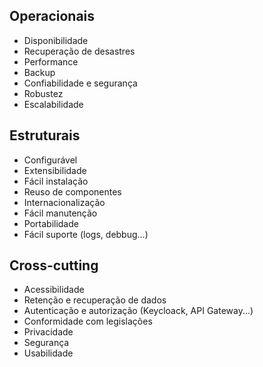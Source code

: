 ## Operacionais
- Disponibilidade
- Recuperação de desastres
- Performance
- Backup
- Confiabilidade e segurança
- Robustez
- Escalabilidade
## Estruturais
- Configurável
- Extensibilidade
- Fácil instalação
- Reuso de componentes
- Internacionalização
- Fácil manutenção
- Portabilidade
- Fácil suporte (logs, debbug...)
## Cross-cutting
- Acessibilidade
- Retenção e recuperação de dados
- Autenticação e autorização (Keycloack, API Gateway...)
- Conformidade com legislações
- Privacidade
- Segurança
- Usabilidade